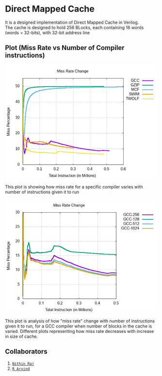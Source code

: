# Direct Mapped Cache

It is a designed implementation of Direct Mapped Cache in Verilog.  
The cache is designed to hold 256 BLocks, each containing 16 words (words = 32-bits), with 32-bit address line 

## Plot (Miss Rate vs Number of Compiler instructions)
![Plot](plot.png "Plot")

This plot is showing how miss rate for a specific compiler varies with number of instructions given it to run

![Plot2](plot2.png "Plot2")

This plot is analysis of how "miss rate" change with number of instructions given it to run, for a GCC compiler when number of blocks in the cache is varied. Different plots representing how miss rate decreases with increase in size of cache. 
## Collaborators
1. [`Nithin Raj`](https://github.com/nithinr07)
2. [`R Arvind`](https://github.com/r-arvind)
